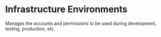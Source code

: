 # Infrastructure Environments
Manages the accounts and permissions to be used during
development, testing, production, etc.